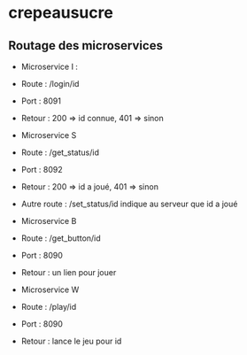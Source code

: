 # crepeausucre

## Routage des microservices

* Microservice I :
 * Route : /login/id
 * Port : 8091
 * Retour : 200 => id connue, 401 => sinon
 
* Microservice S
 * Route : /get_status/id
 * Port : 8092
 * Retour : 200 => id a joué, 401 => sinon
 * Autre route : /set_status/id indique au serveur que id a joué
 
* Microservice B
 * Route : /get_button/id
 * Port : 8090
 * Retour : un lien pour jouer

* Microservice W
 * Route : /play/id
 * Port : 8090
 * Retour : lance le jeu pour id
 


